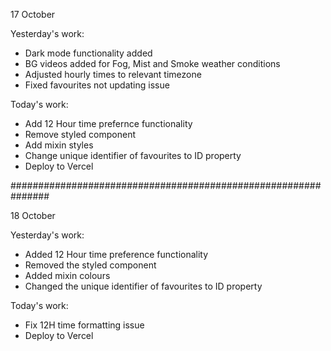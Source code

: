 17 October

Yesterday's work:

- Dark mode functionality added
- BG videos added for Fog, Mist and Smoke weather conditions
- Adjusted hourly times to relevant timezone
- Fixed favourites not updating issue

Today's work:

- Add 12 Hour time prefernce functionality
- Remove styled component
- Add mixin styles
- Change unique identifier of favourites to ID property
- Deploy to Vercel

###############################################################

18 October

Yesterday's work:

- Added 12 Hour time preference functionality
- Removed the styled component
- Added mixin colours
- Changed the unique identifier of favourites to ID property

Today's work:

- Fix 12H time formatting issue
- Deploy to Vercel
